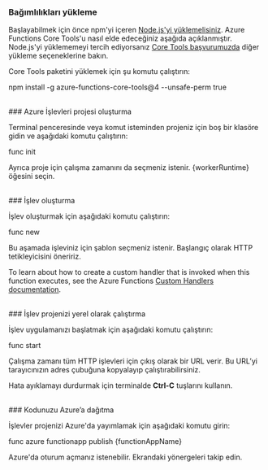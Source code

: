 ### <a name="install-dependencies"></a>Bağımlılıkları yükleme

Başlayabilmek için önce npm'yi içeren <a href="https://go.microsoft.com/fwlink/?linkid=2016195" target="_blank">Node.js'yi yüklemelisiniz</a>. Azure Functions Core Tools'u nasıl elde edeceğiniz aşağıda açıklanmıştır. Node.js'yi yüklememeyi tercih ediyorsanız <a href="https://go.microsoft.com/fwlink/?linkid=2016192" target="_blank">Core Tools başvurumuzda</a> diğer yükleme seçeneklerine bakın.

Core Tools paketini yüklemek için şu komutu çalıştırın:

<MarkdownHighlighter>npm install -g azure-functions-core-tools@4 --unsafe-perm true</MarkdownHighlighter>

<br/>
### <a name="create-an-azure-functions-project"></a>Azure İşlevleri projesi oluşturma

Terminal penceresinde veya komut isteminden projeniz için boş bir klasöre gidin ve aşağıdaki komutu çalıştırın:

<MarkdownHighlighter>func init</MarkdownHighlighter>

Ayrıca proje için çalışma zamanını da seçmeniz istenir. {workerRuntime} öğesini seçin.

<br/>
### <a name="create-a-function"></a>İşlev oluşturma

İşlev oluşturmak için aşağıdaki komutu çalıştırın:

<MarkdownHighlighter>func new</MarkdownHighlighter>

Bu aşamada işleviniz için şablon seçmeniz istenir. Başlangıç olarak HTTP tetikleyicisini öneririz.

<StackInstructions customStack={true}>To learn about how to create a custom handler that is invoked when this function executes, see the Azure Functions <a href="https://go.microsoft.com/fwlink/?linkid=2138621" target="_blank">Custom Handlers documentation</a>.</StackInstructions>

<br/>
### <a name="run-your-function-project-locally"></a>İşlev projenizi yerel olarak çalıştırma

İşlev uygulamanızı başlatmak için aşağıdaki komutu çalıştırın:

<MarkdownHighlighter>func start</MarkdownHighlighter>

Çalışma zamanı tüm HTTP işlevleri için çıkış olarak bir URL verir. Bu URL’yi tarayıcınızın adres çubuğuna kopyalayıp çalıştırabilirsiniz.

Hata ayıklamayı durdurmak için terminalde **Ctrl-C** tuşlarını kullanın.

<br/>
### <a name="deploy-your-code-to-azure"></a>Kodunuzu Azure’a dağıtma

İşlevler projenizi Azure'da yayımlamak için aşağıdaki komutu girin:

<MarkdownHighlighter>func azure functionapp publish {functionAppName}</MarkdownHighlighter>

Azure'da oturum açmanız istenebilir. Ekrandaki yönergeleri takip edin.
